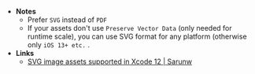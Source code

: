 - **Notes**
	- Prefer `SVG` instead of `PDF`
	- If your assets don't use `Preserve Vector Data` (only needed for runtime scale), you can use SVG format for any platform (otherwise only `iOS 13+ etc.` .
- **Links**
	- [SVG image assets supported in Xcode 12 | Sarunw](https://sarunw.com/posts/svg-image-assets-supported-in-xcode12/)